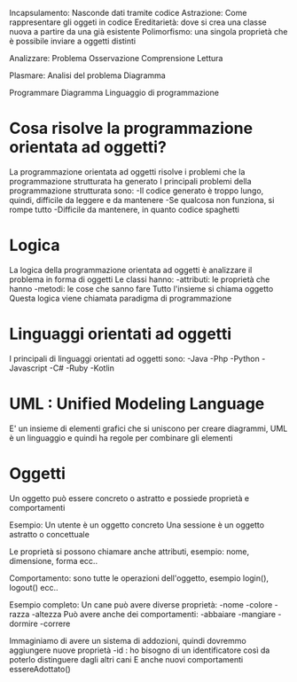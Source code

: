 Incapsulamento: Nasconde dati tramite codice
Astrazione: Come rappresentare gli oggeti in codice
Ereditarietà: dove si crea una classe nuova a partire da una già esistente
Polimorfismo: una singola proprietà che è possibile inviare a oggetti distinti

Analizzare:
Problema
Osservazione
Comprensione
Lettura

Plasmare:
Analisi del problema
Diagramma

Programmare
Diagramma
Linguaggio di programmazione


# Cosa risolve la programmazione orientata ad oggetti?
La programmazione orientata ad oggetti risolve i problemi che la programmazione strutturata ha generato
I principali problemi della programmazione strutturata sono:
-Il codice generato è troppo lungo, quindi, difficile da leggere e da mantenere
-Se qualcosa non funziona, si rompe tutto
-Difficile da mantenere, in quanto codice spaghetti

# Logica
La logica della programmazione orientata ad oggetti è analizzare il problema in forma di oggetti
Le classi hanno:
-attributi: le proprietà che hanno
-metodi: le cose che sanno fare
Tutto l'insieme si chiama oggetto
Questa logica viene chiamata paradigma di programmazione

# Linguaggi orientati ad oggetti
I principali di linguaggi orientati ad oggetti sono:
-Java
-Php
-Python
-Javascript
-C#
-Ruby
-Kotlin

# UML : Unified Modeling Language
E' un insieme di elementi grafici che si uniscono per creare diagrammi, UML è un linguaggio e quindi ha regole per combinare gli elementi

# Oggetti
Un oggetto può essere concreto o astratto e possiede proprietà e comportamenti

Esempio:
Un utente è un oggetto concreto
Una sessione è un oggetto astratto o concettuale

Le proprietà si possono chiamare anche attributi, esempio:
nome, dimensione, forma ecc..

Comportamento: sono tutte le operazioni dell'oggetto, esempio
login(), logout() ecc..

Esempio completo:
Un cane può avere diverse proprietà:
-nome
-colore
-razza
-altezza
Può avere anche dei comportamenti:
-abbaiare
-mangiare
-dormire
-correre

Immaginiamo di avere un sistema di addozioni, quindi dovremmo aggiungere nuove proprietà
-id : ho bisogno di un identificatore così da poterlo distinguere dagli altri cani
E anche nuovi comportamenti
essereAdottato()
